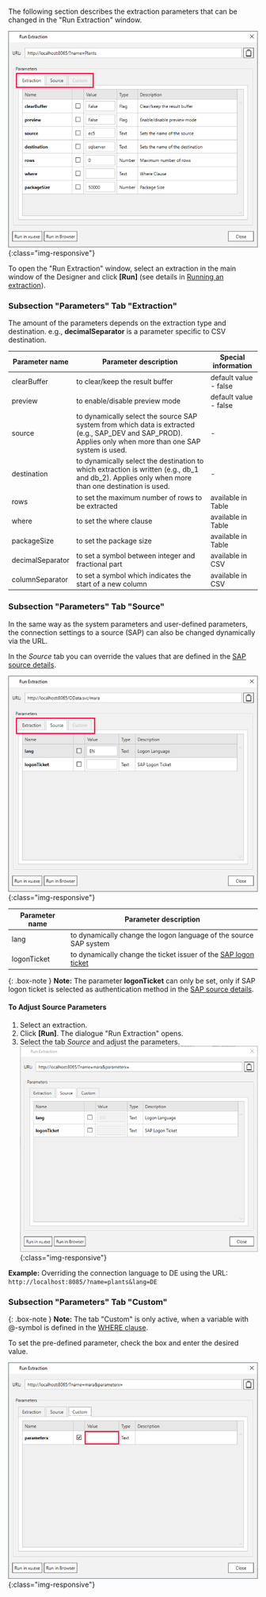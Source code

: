 The following section describes the extraction parameters that can be changed in the "Run Extraction" window.

![Extraction parameters](/img/content/xu/xu_run_extraction_param_gen_2.png){:class="img-responsive"}

To open the "Run Extraction" window, select an extraction in the main window of the Designer and click 
**[Run]** (see details in [Running an extraction](../getting-started/run-an-extraction)).


### Subsection "Parameters" Tab "Extraction"

The amount of the parameters depends on the extraction type and destination.
e.g., **decimalSeparator** is a parameter specific to CSV destination.

Parameter name | Parameter description | Special information
------------ | ------------- | -------------
clearBuffer | to clear/keep the result buffer | default value -  false
preview | to enable/disable preview mode | default value - false
source | to dynamically select the source SAP system from which data is extracted (e.g., SAP_DEV and SAP_PROD). Applies only when more than one SAP system is used. | -
destination | to dynamically select the destination to which extraction is written (e.g., db_1 and db_2). Applies only when more than one destination is used.| -
rows | to set the maximum number of rows to be extracted | available in Table 
where |to set the where clause | available in Table 
packageSize | to set the package size | available in Table  
decimalSeparator | to set a symbol between integer and fractional part | available in CSV
columnSeparator |  to set a symbol which indicates the start of a new column | available in CSV


### Subsection "Parameters" Tab "Source"

In the same way as the system parameters and user-defined parameters, the connection settings to a source (SAP) can also be changed dynamically via the URL. 

In the *Source* tab you can override the values that are defined in the [SAP source details](../introduction/sap-connection).

![Source parameters](/img/content/xu/xu_run_extraction_param_gen.png){:class="img-responsive"} 

Parameter name | Parameter description 
------------ | ------------- 
lang | to dynamically change the logon language of the source SAP system  
logonTicket | to dynamically change the ticket issuer of the [SAP logon ticket](./sap-single-sign-on/sso-with-sap-logon-ticket)

{: .box-note }
**Note:** The parameter **logonTicket** can only be set, only if SAP logon ticket is selected as authentication method in the [SAP source details](../introduction/sap-connection).


#### To Adjust Source Parameters
1. Select an extraction.
2. Click **[Run]**. The dialogue "Run Extraction" opens. 
3. Select the tab *Source* and adjust the parameters.
![Run-Extraction-Connection-Parameters](/img/content/Run-Extraction-Connection-Parameters.png){:class="img-responsive"}

**Example:** Overriding the connection language to DE using the URL: `http://localhost:8085/?name=plants&lang=DE`

### Subsection "Parameters" Tab "Custom"

{: .box-note }
**Note:** The tab "Custom" is only active, when a variable with @-symbol is defined in the [WHERE clause](../table/where-clause).

To set the pre-defined parameter, check the box and enter the desired value.
 
![Custom parameters](/img/content/xu/xu_run_extraction_param_cust.png){:class="img-responsive"}

